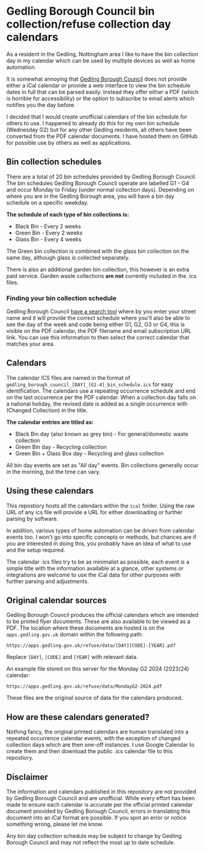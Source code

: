 # Gedling Borough Council bin collection/refuse collection day calendars

As a resident in the Gedling, Nottingham area I like to have the bin collection day in my calendar which can be used by multiple devices as well as home automation. 

It is somewhat annoying that [Gedling Borough Council](https://www.gedling.gov.uk/) does not provide either a iCal calendar or provide a web interface to view the bin schedule dates in full that can be parsed easily. Instead they offer either a PDF (which is horrible for accessibility) or the option to subscribe to email alerts which notifies you the day before.

I decided that I would create unofficial calendars of the bin schedule for others to use. I happened to already do this for my own bin schedule (Wednesday G2) but for any other Gedling residents, all others have been converted from the PDF calendar documents. I have hosted them on GitHub for possible use by others as well as applications.

## Bin collection schedules

There are a total of 20 bin schedules provided by Gedling Borough Council. The bin schedules Gedling Borough Council operate are labelled G1 - G4 and occur Monday to Friday (under normal collection days). Depending on where you are in the Gedling Borough area, you will have a bin day schedule on a specific weekday.

**The schedule of each type of bin collections is:**

* Black Bin - Every 2 weeks
* Green Bin - Every 2 weeks
* Glass Bin - Every 4 weeks

The Green bin collection is combined with the glass bin collection on the same day, although glass is collected separately.

There is also an additional garden bin collection, this however is an extra paid service. Garden waste collections **are not** currently included in the .ics files.

### Finding your bin collection schedule

Gedling Borough Council [have a search tool](https://apps.gedling.gov.uk/refuse/search.aspx) where by you enter your street name and it will provide the correct schedule where you'll also be able to see the day of the week and code being either G1, G2, G3 or G4, this is visible on the PDF calendar, the PDF filename and email subscription URL link. You can use this information to then select the correct calendar that matches your area.

## Calendars

The calendar ICS files are named in the format of `gedling_borough_council_[DAY]_[G1-4]_bin_schedule.ics` for easy identification. The calendars use a repeating occurrence schedule and end on the last occurrence per the PDF calendar. When a collection day falls on a national holiday, the revised date is added as a single occurrence with (Changed Collection) in the title.

**The calendar entries are titled as:**

* Black Bin day (also known as grey bin) - For general/domestic waste collection
* Green Bin day - Recycling collection
* Green Bin + Glass Box day - Recycling and glass collection

All bin day events are set as "All day" events. Bin collections generally occur in the morning, but the time can vary.

## Using these calendars

This repostiory hosts all the calendars within the `ical` folder. Using the raw URL of any ics file will provide a URL for either downloading or further parsing by software.

In addition, various types of home automation can be driven from calendar events too. I won't go into specific concepts or methods, but chances are if you are interested in doing this, you probably have an idea of what to use and the setup required.

The calendar .ics files try to be as minimalist as possible, each event is a simple title with the information available at a glance, other systems or integrations are welcome to use the iCal data for other purposes with further parsing and adjustments.

## Original calendar sources

Gedling Borough Council produces the official calendars which are intended to be printed flyer documents. These are also available to be viewed as a PDF. The location where these documents are hosted is on the `apps.gedling.gov.uk` domain within the following path:

```
https://apps.gedling.gov.uk/refuse/data/[DAY][CODE]-[YEAR].pdf
```

Replace `[DAY]`, `[CODE]` and `[YEAR]` with relevant data.

An example file stored on this server for the Monday G2 2024 (2023/24) calendar:

```
https://apps.gedling.gov.uk/refuse/data/MondayG2-2024.pdf
```

These files are the original source of data for the calendars produced.

## How are these calendars generated?

Nothing fancy, the original printed calendars are human translated into a repeated occurrence calendar events, with the exception of changed collection days which are then one-off instances. I use Google Calendar to create them and then download the public .ics calendar file to this repostiory.

## Disclaimer

The information and calendars published in this repository are not provided by Gedling Borough Council and are unofficial. While every effort has been made to ensure each calendar is accurate per the official printed calendar document provided by Gedling Borough Council, errors in translating this document into an iCal format are possible. If you spot an error or notice something wrong, please let me know.

Any bin day collection schedule may be subject to change by Gedling Borough Council and may not reflect the most up to date schedule.
